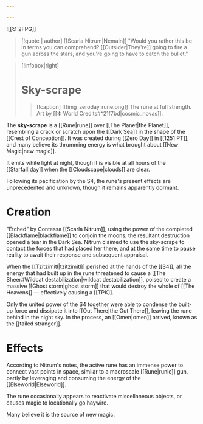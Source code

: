 ```yaml
---

---
```


![[⎋ 2FPG]]
>[!quote | author] [[Scarla Nitrum|Nemain]]
>"Would you rather this be in terms you can comprehend? [[Outsider|They're]] going to fire a gun across the stars, and you're going to have to catch the bullet." 

>[!infobox|right]
># Sky-scrape
>>[!caption] 
>>![[img_zeroday_rune.png]]
>>The rune at full strength. Art by [[✼ World Credits#^21f7bd|cosmic_novas]].

The **sky-scrape** is a [[Rune|rune]] over [[The Planet|the Planet]], resembling a crack or scratch upon the [[Dark Sea]] in the shape of the [[Crest of Conception]]. It was created during [[Zero Day]] in [[1251 PT]], and many believe its thrumming energy is what brought about [[New Magic|new magic]].


It emits white light at night, though it is visible at all hours of the [[Starfall|day]] when the [[Cloudscape|clouds]] are clear. 

Following its pacification by the S4, the rune's present effects are unprecedented and unknown, though it remains apparently dormant. 

# Creation

"Etched" by Contessa [[Scarla Nitrum]], using the power of the completed [[Blackflame|blackflame]] to conjoin the moons, the resultant destruction opened a tear in the Dark Sea. Nitrum claimed to use the sky-scrape to contact the forces that had placed her there, and at the same time to pause reality to await their response and subsequent appraisal. 

When the [[Tzitzimitl|tzitzimitl]] perished at the hands of the [[S4]], all the energy that had built up in the rune threatened to cause a [[The Sheer#Wildcat destabilization|wildcat destabilization]], poised to create a massive [[Ghost storm|ghost storm]] that would destroy the whole of [[The Heavens]] — effectively causing a [[TPK]]. 

Only the united power of the S4 together were able to condense the built-up force and dissipate it into [[Out There|the Out There]], leaving the rune behind in the night sky. In the process, an [[Omen|omen]] arrived, known as the [[tailed stranger]].

# Effects


According to Nitrum's notes, the active rune has an immense power to connect vast points in space, similar to a macroscale [[Rune|runic]] gun, partly by leveraging and consuming the energy of the [[Elseworld|Elseworld]].

The rune occasionally appears to reactivate miscellaneous objects, or causes magic to locationally go haywire. 

Many believe it is the source of new magic.
